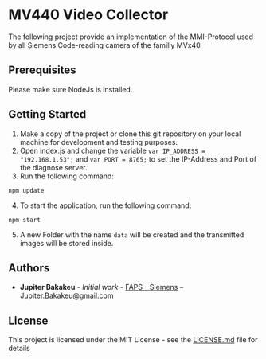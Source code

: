# MV440 Video Collector

The following project provide an implementation of the MMI-Protocol used by all Siemens Code-reading camera of the familly MVx40

## Prerequisites

Please make sure NodeJs is installed.

## Getting Started

1. Make a copy of the project or clone this git repository on your local machine for development and testing purposes.
2. Open index.js and change the variable ``var IP_ADDRESS = "192.168.1.53";`` and ``var PORT = 8765;`` to set the IP-Address and Port of the diagnose server.
3. Run the following command:
```
npm update
```
4. To start the application, run the following command:
```
npm start
```
5. A new Folder with the name ``data`` will be created and the transmitted images will be stored inside.

## Authors

* **Jupiter Bakakeu** - *Initial work* - [FAPS - Siemens](https://faps.de) – Jupiter.Bakakeu@gmail.com

## License

This project is licensed under the MIT License - see the [LICENSE.md](LICENSE.md) file for details
